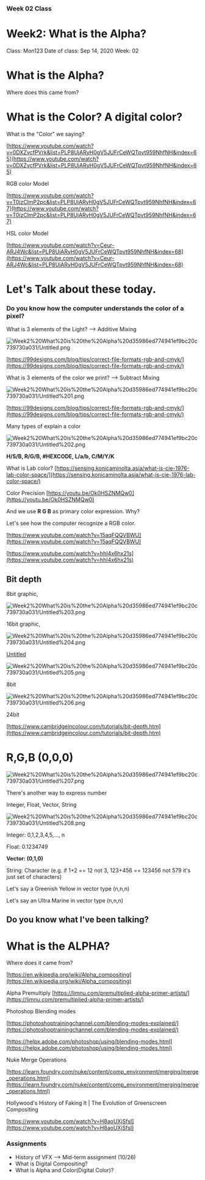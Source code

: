 ### Week 02 Class 

# Week2: What is the Alpha?

Class: Mon123
Date of class: Sep 14, 2020
Week: 02

# What is the Alpha?

Where does this came from? 

# What is the Color? A digital color?

What is the "Color" we saying?

[https://www.youtube.com/watch?v=0DXZvcfPVrk&list=PLP8UjARyH0gV5JUFrCeWQTpvt959NhfNH&index=65](https://www.youtube.com/watch?v=0DXZvcfPVrk&list=PLP8UjARyH0gV5JUFrCeWQTpvt959NhfNH&index=65)

RGB color Model

[https://www.youtube.com/watch?v=T0jzClmP2pc&list=PLP8UjARyH0gV5JUFrCeWQTpvt959NhfNH&index=67](https://www.youtube.com/watch?v=T0jzClmP2pc&list=PLP8UjARyH0gV5JUFrCeWQTpvt959NhfNH&index=67)

HSL color Model 

[https://www.youtube.com/watch?v=Ceur-ARJ4Wc&list=PLP8UjARyH0gV5JUFrCeWQTpvt959NhfNH&index=68](https://www.youtube.com/watch?v=Ceur-ARJ4Wc&list=PLP8UjARyH0gV5JUFrCeWQTpvt959NhfNH&index=68)

# Let's Talk about these today.

### Do you know how the computer understands the color of a pixel?

What is 3 elements of the Light? —> Additive Mixing

![Week2%20What%20is%20the%20Alpha%20d35986ed774941ef9bc20c739730a031/Untitled.png](./images/Untitled.png)

[https://99designs.com/blog/tips/correct-file-formats-rgb-and-cmyk/](https://99designs.com/blog/tips/correct-file-formats-rgb-and-cmyk/)

What is 3 elements of the color we print? —> Subtract Mixing

![Week2%20What%20is%20the%20Alpha%20d35986ed774941ef9bc20c739730a031/Untitled%201.png](./images/Untitled%201.png)

[https://99designs.com/blog/tips/correct-file-formats-rgb-and-cmyk/](https://99designs.com/blog/tips/correct-file-formats-rgb-and-cmyk/)

Many types of explain a color

![Week2%20What%20is%20the%20Alpha%20d35986ed774941ef9bc20c739730a031/Untitled%202.png](Week2%20What%20is%20the%20Alpha%20d35986ed774941ef9bc20c739730a031/Untitled%202.png)

 **H/S/B, R/G/B, #HEXCODE, L/a/b, C/M/Y/K**

What is Lab color? [https://sensing.konicaminolta.asia/what-is-cie-1976-lab-color-space/](https://sensing.konicaminolta.asia/what-is-cie-1976-lab-color-space/)

Color Precision [https://youtu.be/Ok0HSZNMQw0](https://youtu.be/Ok0HSZNMQw0)

And we use **R G B** as primary color expression. Why?

Let's see how the computer recognize a RGB color.

[https://www.youtube.com/watch?v=15aqFQQVBWU](https://www.youtube.com/watch?v=15aqFQQVBWU)

[https://www.youtube.com/watch?v=hhI4x6hx21s](https://www.youtube.com/watch?v=hhI4x6hx21s)

## Bit depth

8bit graphic, 

![Week2%20What%20is%20the%20Alpha%20d35986ed774941ef9bc20c739730a031/Untitled%203.png](Week2%20What%20is%20the%20Alpha%20d35986ed774941ef9bc20c739730a031/Untitled%203.png)

16bit graphic, 

![Week2%20What%20is%20the%20Alpha%20d35986ed774941ef9bc20c739730a031/Untitled%204.png](Week2%20What%20is%20the%20Alpha%20d35986ed774941ef9bc20c739730a031/Untitled%204.png)

[Untitled](https://www.notion.so/05b90f481adf44479006fcd0c5da9cee)

![Week2%20What%20is%20the%20Alpha%20d35986ed774941ef9bc20c739730a031/Untitled%205.png](Week2%20What%20is%20the%20Alpha%20d35986ed774941ef9bc20c739730a031/Untitled%205.png)

8bit

![Week2%20What%20is%20the%20Alpha%20d35986ed774941ef9bc20c739730a031/Untitled%206.png](Week2%20What%20is%20the%20Alpha%20d35986ed774941ef9bc20c739730a031/Untitled%206.png)

24bit

[https://www.cambridgeincolour.com/tutorials/bit-depth.htm](https://www.cambridgeincolour.com/tutorials/bit-depth.htm)

# **R,G,B (0,0,0)**

![Week2%20What%20is%20the%20Alpha%20d35986ed774941ef9bc20c739730a031/Untitled%207.png](Week2%20What%20is%20the%20Alpha%20d35986ed774941ef9bc20c739730a031/Untitled%207.png)

There's  another way to express number

Integer, Float, Vector, String

![Week2%20What%20is%20the%20Alpha%20d35986ed774941ef9bc20c739730a031/Untitled%208.png](Week2%20What%20is%20the%20Alpha%20d35986ed774941ef9bc20c739730a031/Untitled%208.png)

Integer: 0,1,2,3,4,5,..., n

Float: 0.1234749

**Vector: (0,1,0)**

String: Character (e.g. if 1+2 == 12 not 3, 123+456 == 123456 not 579 it's just set of characters)

Let's say a Greenish Yellow in vector type (n,n,n)

Let's say an Ultra Marine in vector type (n,n,n)

## Do you know what I've been talking?

# What is the ALPHA?

Where does it came from?

[https://en.wikipedia.org/wiki/Alpha_compositing](https://en.wikipedia.org/wiki/Alpha_compositing)

Alpha Premultiply [https://limnu.com/premultiplied-alpha-primer-artists/](https://limnu.com/premultiplied-alpha-primer-artists/)

Photoshop Blending modes

[https://photoshoptrainingchannel.com/blending-modes-explained/](https://photoshoptrainingchannel.com/blending-modes-explained/)

[https://helpx.adobe.com/photoshop/using/blending-modes.html](https://helpx.adobe.com/photoshop/using/blending-modes.html)

Nuke Merge Operations

[https://learn.foundry.com/nuke/content/comp_environment/merging/merge_operations.html](https://learn.foundry.com/nuke/content/comp_environment/merging/merge_operations.html)

Hollywood's History of Faking It | The Evolution of Greenscreen Compositing

[https://www.youtube.com/watch?v=H8aoUXjSfsI](https://www.youtube.com/watch?v=H8aoUXjSfsI)

### Assignments

- History of VFX —> Mid-term assignment (10/26)
- What is Digital Compositing?
- What is Alpha and Color(Digital Color)?
